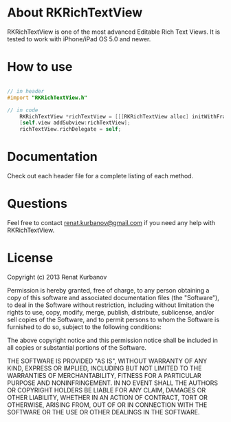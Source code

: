 # About RKRichTextView
RKRichTextView is one of the most advanced Editable Rich Text Views.
It is tested to work with iPhone/iPad OS 5.0 and newer.

# How to use

``` objective-c

// in header
#import "RKRichTextView.h"

// in code
	RKRichTextView *richTextView = [[[RKRichTextView alloc] initWithFrame:CGRectMake(20, 100, self.view.frame.size.width-40, 200)] autorelease];
	[self.view addSubview:richTextView];
	richTextView.richDelegate = self;
```

# Documentation
Check out each header file for a complete listing of each method.

# Questions
Feel free to contact renat.kurbanov@gmail.com if you need any help with RKRichTextView.

# License
Copyright (c) 2013 Renat Kurbanov

Permission is hereby granted, free of charge, to any person obtaining a copy
of this software and associated documentation files (the "Software"), to deal
in the Software without restriction, including without limitation the rights
to use, copy, modify, merge, publish, distribute, sublicense, and/or sell
copies of the Software, and to permit persons to whom the Software is
furnished to do so, subject to the following conditions:

The above copyright notice and this permission notice shall be included in
all copies or substantial portions of the Software.

THE SOFTWARE IS PROVIDED "AS IS", WITHOUT WARRANTY OF ANY KIND, EXPRESS OR
IMPLIED, INCLUDING BUT NOT LIMITED TO THE WARRANTIES OF MERCHANTABILITY,
FITNESS FOR A PARTICULAR PURPOSE AND NONINFRINGEMENT. IN NO EVENT SHALL THE
AUTHORS OR COPYRIGHT HOLDERS BE LIABLE FOR ANY CLAIM, DAMAGES OR OTHER
LIABILITY, WHETHER IN AN ACTION OF CONTRACT, TORT OR OTHERWISE, ARISING FROM,
OUT OF OR IN CONNECTION WITH THE SOFTWARE OR THE USE OR OTHER DEALINGS IN
THE SOFTWARE.
